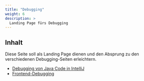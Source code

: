 ```yaml
---
title: "Debugging"
weight: 6
description: >
  Landing Page fürs Debugging
---
```


## Inhalt

Diese Seite soll als Landing Page dienen und den Absprung zu den verschiedenen Debugging-Seiten erleichtern.

- [Debugging von Java Code in IntelliJ](../../../../docs/02_java/03_java-grundlagen/12_debugging)
- [Frontend-Debugging](../03_web/03_javascript/24_debugging)
